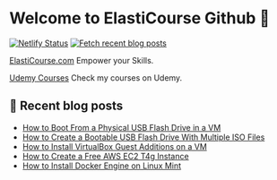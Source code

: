 # Welcome to ElastiCourse Github 👋

[![Netlify Status](https://api.netlify.com/api/v1/badges/1ca2f4a0-ae49-4ef3-92d0-e51100d5b0e9/deploy-status)](https://app.netlify.com/sites/elasticourse/deploys)
[![Fetch recent blog posts](https://github.com/ElastiCourse/ElastiCourse/actions/workflows/fetch-recent-blog-posts.yml/badge.svg)](https://github.com/ElastiCourse/ElastiCourse/actions/workflows/fetch-recent-blog-posts.yml)



[ElastiCourse.com](https://www.elasticourse.com)
Empower your Skills.

[Udemy Courses](https://www.udemy.com/user/elasticourse/)
Check my courses on Udemy.



## 📝 Recent blog posts 

<!-- FEED-START -->
- [How to Boot From a Physical USB Flash Drive in a VM](https://www.elasticourse.com/how-to-boot-from-a-physical-usb-flash-drive-in-a-vm/)
- [How to Create a Bootable USB Flash Drive With Multiple ISO Files](https://www.elasticourse.com/how-to-create-a-bootable-usb-flash-drive-with-multiple-iso-files/)
- [How to Install VirtualBox Guest Additions on a VM](https://www.elasticourse.com/how-to-install-virtualbox-guest-additions-on-a-vm/)
- [How to Create a Free AWS EC2 T4g Instance](https://www.elasticourse.com/how-to-create-a-free-aws-ec2-t4g-instance/)
- [How to Install Docker Engine on Linux Mint](https://www.elasticourse.com/how-to-install-docker-engine-on-linux-mint/)
<!-- FEED-END -->